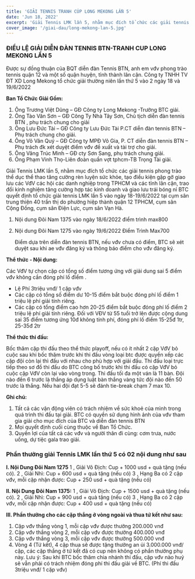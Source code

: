 ```yaml
---
title: 'GIẢI TENNIS TRANH CÚP LONG MEKONG LẦN 5'
date: 'Jun 18, 2022'
excerpt: 'Giải Tennis LMK lần 5, nhằm mục đích tổ chức các giải tennis phong trào thể dục thể thao tăng cường rèn luyện sức khỏe'
cover_image: '/giai-dau/long-mekong-lan-5.jpg'
---
```


### ĐIỀU LỆ GIẢI DIỄN ĐÀN TENNIS BTN-TRANH CUP LONG MEKONG LẦN 5

Được sự đồng thuận của BQT diễn đàn Tennis BTN, anh em vđv phong trào tennis quận 12 và một số quận huyện, tỉnh thành lân cận.
Công ty TNHH TV ĐT XD Long Mekong tổ chức giải thường niên lần thứ 5 vào 2 ngày 18 và 19/6/2022

**Ban Tổ Chức Giải Gồm:**

1. Ông Trương Việt Dũng – GĐ Công ty Long Mekong -Trưởng BTC giải.
2. Ông Tào Văn Sơn – GĐ Công Ty Nhà Tây Sơn, Chủ tịch diễn đàn tennis BTN , phụ trách chung cho giải
3. Ông Lưu Đức Tài – GĐ Công ty Lưu Đức Tài P.CT diễn đàn tennis BTN – Phụ trách chung cho giải.
4. Ông Võ Văn Quý – GĐ Công ty MPĐ Võ Gia, P. CT diễn đàn tennis BTN – Phụ trách đk xét duyệt điểm vđv đề xuất và tài trợ cho giải.
5. Ông Văng Trúc Minh – GĐ cty Sơn Sang, phụ trách chung giải.
6. Ông Phạm Vinh Thọ-Liên đoàn quần vợt tphcm-TB Trọng Tài giải.

Giải Tennis LMK lần 5, nhằm mục đích tổ chức các giải tennis phong trào thể dục thể thao tăng cường rèn luyện sức khỏe, tạo điều kiện gặp gỡ giao lưu các VđV các hội các danh nghiệp trong TPHCM và các tỉnh lân cận, trao đổi kinh nghiệm tăng cường hợp tác kinh doanh và giao lưu trái bóng nỉ
BTC quyết định tổ chức giải tennis LMK lần 5 vào ngày 18-19/6/2022 tại cụm sân trung thiện 40 trần thị do phường hiệp thành quận 12 TPHCM, cụm sân Cộng Đồng, cụm sân Điện Lực, cụm sân Vạn Hà.

1. Nội dung Đôi Nam 1375 vào ngày 18/6/2022 điểm trình max800
2. Nội dung Đôi Nam 1275 vào ngày 19/6/2022 Điểm Trình Max700

   Điểm dựa trên diễn đàn tennis BTN, nếu vđv chưa có điểm, BTC sẽ xét duyệt sau khi ae vđv đăng ký và thông báo điểm cho vđv đăng ký.

**Thể thức - Nội dung:**

Các VđV tự chọn cặp có tổng số điểm tương ứng với giải dung sai 5 điểm vđv không cần đóng phí lố điểm .

- Lệ Phí 3triệu vnđ/ 1 cặp vđv
- Các cặp có tổng số điểm dư 10-15 điểm bắt buộc đóng phí lố điểm 1 triệu lệ phí giải tính riêng.
- Các cặp có tổng điểm cao hơn 20-25 điểm bắt buộc đóng phí lố điểm 2 triệu lệ phí giải tính riêng.
  Đối với VĐV từ 55 tuổi trở lên được cộng dung sai 35 điểm tương ứng 10đ không tính phí, đóng phí lố điểm 15-25đ 1tr, 25-35đ 2tr

**Thể thức thi đấu:**

Bốc thăm cặp thi đấu theo thể thức playoff, nếu có ít nhất 2 cặp VđV bỏ cuộc sau khi bốc thăm trước khi thi đấu vòng loại btc được quyền xếp các cặp đội còn lại thì đấu với nhau cho phù hợp với giải đấu.
Thi đấu loại trực tiếp theo sơ đồ thi đấu do BTC công bố trước khi thi đấu có cặp VđV bỏ cuộc cặp VđV còn lại vào vòng trong. Thi đấu tối đa một ván là 11 bàn. Đội nào đến 6 trước là thắng áp dụng luật bàn thắng vàng tức đội nào đến 50 trước là thắng. Nếu hai đội đạt 5-5 sẽ đánh tie-break chạm 7 max 10.

**Ghi chú:**

1. Tất cả các vận động viên có trách nhiệm về sức khoẻ của mình trong quá trình thi đấu tại giải. BTC có quyền sử dụng hình ảnh của vđv tham gia giải cho mục đích của BTC và diễn đàn tennis BTN
2. Mọi quyết định cuối cùng thuộc về Ban Tổ Chức.
3. Quyền lợi của tất cả các vđv và người thân đi cùng: cơm trưa, nước uống, dự tiệc gala trao giải.

### Phần thưởng giải Tennis LMK lần thứ 5 có 02 nội dung như sau

**I. Nội Dung Đôi Nam 1275**
1 , Giải Vô Địch: Cup + 1000 usd + quà tặng (nếu có).
2 , Giải Nhì: Cup + 600 usd + quà tặng (nếu có)
3 , Hạng Ba có 2 cặp vđv, mỗi cặp nhận được: Cup + 250 usd + quà tặng (nếu có)

**II. Nội Dung Đôi Nam 1375:**
1 , Giải Vô Địch: Cup + 1500 usd + quà tặng (nếu có).
2 , Giải Nhì: Cup + 900 usd + quà tặng (nếu có)
3 , Hạng Ba có 2 cặp vđv, mỗi cặp nhận được: Cup + 400 usd + quà tặng (nếu có)

**III. Phần thưởng cho các cặp thắng ở vòng ngoài và thua tứ kết như sau:**

1. Cặp vđv thắng vòng 1, mỗi cặp vđv được thưởng 200.000 vnđ
2. Cặp vđv thắng vòng 2, mỗi cặp vđv được thưởng 400.000 vnđ
3. Cặp vđv thắng vòng 3, mỗi cặp vđv được thưởng 500.000 vnđ
4. Vòng 4 (Tứ kết), 4 cặp thua sẽ được tặng thưởng an ủi 3.000.000 vnđ/ cặp, các cặp thắng ở tứ kết đã có cup nên không có phần thưởng phụ này.
   Lưu ý: Sau khi BTC bốc thăm chia nhánh thi đấu, cặp vđv nào huỷ sẽ vẫn phải có trách nhiệm đóng phí thi đấu giải về BTC.
   (Phí thi đấu 3triệu vnđ/ 1 cặp vđv)
